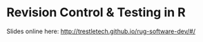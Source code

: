 
# Revision Control & Testing in R

Slides online here: http://trestletech.github.io/rug-software-dev/#/
